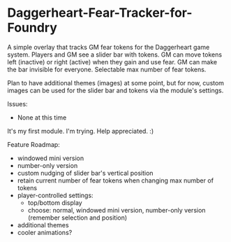# Daggerheart-Fear-Tracker-for-Foundry
A simple overlay that tracks GM fear tokens for the Daggerheart game system. Players and GM see a slider bar with tokens. GM can move tokens left (inactive) or right (active) when they gain and use fear. GM can make the bar invisible for everyone. Selectable max number of fear tokens.

Plan to have additional themes (images) at some point, but for now, custom images can be used for the slider bar and tokens via the module's settings.

Issues:
- None at this time

It's my first module. I'm trying. Help appreciated. :)

Feature Roadmap:
- windowed mini version
- number-only version
- custom nudging of slider bar's vertical position
- retain current number of fear tokens when changing max number of tokens
- player-controlled settings:
  - top/bottom display
  - choose: normal, windowed mini version, number-only version (remember selection and position)
- additional themes
- cooler animations? 
